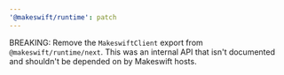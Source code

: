 ```yaml
---
'@makeswift/runtime': patch
---
```


BREAKING: Remove the `MakeswiftClient` export from `@makeswift/runtime/next`. This was an internal API that isn't documented and shouldn't be depended on by Makeswift hosts.
